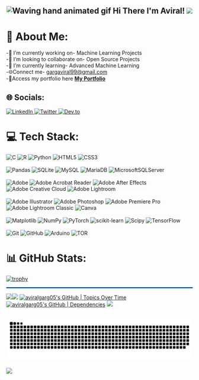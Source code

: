 <h2 align="center">
    <img src="https://raw.githubusercontent.com/nixin72/nixin72/master/wave.gif" 
         alt="Waving hand animated gif"
         height="45"
         width="45" />
    Hi There I'm Aviral!
    <img src="https://user-images.githubusercontent.com/85225156/171937799-8fc9e255-9889-4642-9c92-6df85fb86e82.gif" />
</h2>


# 💫 About Me: 

-🔭 I’m currently working on- Machine Learning Projects<br>-👯 I’m looking to collaborate on- Open Source Projects<br>-🌱 I’m currently learning- Advanced Machine Learning<br>-🌐Connect me- gargaviral99@gmail.com<br> -🔗Access my portfolio here **[My Portfolio](https://aviralgarg-github-io.vercel.app/)**
 
## 🌐 Socials:
<a href="https://linkedin.com/in/aviral-garg-b7b053280">
  <img src="https://img.shields.io/badge/LinkedIn-%230077B5.svg?logo=linkedin&logoColor=white" alt="LinkedIn" style="width:100px; height:auto;">
</a>

<a href="https://twitter.com/aviralgarg39805">
  <img src="https://img.shields.io/badge/Twitter-%231DA1F2.svg?logo=twitter&logoColor=white" alt="Twitter" style="width:75px; height:auto;">
</a>
<a href="https://dev.to/aviralgarg05">
  <img src="https://img.shields.io/badge/Dev.to-%230A0A0A.svg?logo=devdotto&logoColor=white" alt="Dev.to" style="width:100px; height:auto;">
</a>

# 💻 Tech Stack:
![C](https://img.shields.io/badge/c-%2300599C.svg?style=for-the-badge&logo=c&logoColor=white) ![R](https://img.shields.io/badge/r-%23276DC3.svg?style=for-the-badge&logo=r&logoColor=white) ![Python](https://img.shields.io/badge/python-3670A0?style=for-the-badge&logo=python&logoColor=ffdd54) ![HTML5](https://img.shields.io/badge/html5-%23E34F26.svg?style=for-the-badge&logo=html5&logoColor=white) ![CSS3](https://img.shields.io/badge/css3-%231572B6.svg?style=for-the-badge&logo=css3&logoColor=white) <br>
<br>
![Pandas](https://img.shields.io/badge/pandas-%23150458.svg?style=for-the-badge&logo=pandas&logoColor=white) ![SQLite](https://img.shields.io/badge/sqlite-%2307405e.svg?style=for-the-badge&logo=sqlite&logoColor=white) ![MySQL](https://img.shields.io/badge/mysql-4479A1.svg?style=for-the-badge&logo=mysql&logoColor=white) ![MariaDB](https://img.shields.io/badge/MariaDB-003545?style=for-the-badge&logo=mariadb&logoColor=white) ![MicrosoftSQLServer](https://img.shields.io/badge/Microsoft%20SQL%20Server-CC2927?style=for-the-badge&logo=microsoft%20sql%20server&logoColor=white) <br>
<br>
![Adobe](https://img.shields.io/badge/adobe-%23FF0000.svg?style=for-the-badge&logo=adobe&logoColor=white) ![Adobe Acrobat Reader](https://img.shields.io/badge/Adobe%20Acrobat%20Reader-EC1C24.svg?style=for-the-badge&logo=Adobe%20Acrobat%20Reader&logoColor=white) ![Adobe After Effects](https://img.shields.io/badge/Adobe%20After%20Effects-9999FF.svg?style=for-the-badge&logo=Adobe%20After%20Effects&logoColor=white) ![Adobe Creative Cloud](https://img.shields.io/badge/Adobe%20Creative%20Cloud-DA1F26.svg?style=for-the-badge&logo=Adobe%20Creative%20Cloud&logoColor=white) ![Adobe Lightroom](https://img.shields.io/badge/Adobe%20Lightroom-31A8FF.svg?style=for-the-badge&logo=Adobe%20Lightroom&logoColor=white) <br>
<br>
![Adobe Illustrator](https://img.shields.io/badge/adobe%20illustrator-%23FF9A00.svg?style=for-the-badge&logo=adobe%20illustrator&logoColor=white) ![Adobe Photoshop](https://img.shields.io/badge/adobe%20photoshop-%2331A8FF.svg?style=for-the-badge&logo=adobe%20photoshop&logoColor=white) ![Adobe Premiere Pro](https://img.shields.io/badge/Adobe%20Premiere%20Pro-9999FF.svg?style=for-the-badge&logo=Adobe%20Premiere%20Pro&logoColor=white) ![Adobe Lightroom Classic](https://img.shields.io/badge/Adobe%20Lightroom%20Classic-31A8FF.svg?style=for-the-badge&logo=Adobe%20Lightroom%20Classic&logoColor=white) ![Canva](https://img.shields.io/badge/Canva-%2300C4CC.svg?style=for-the-badge&logo=Canva&logoColor=white) <br>
<br>
![Matplotlib](https://img.shields.io/badge/Matplotlib-%23ffffff.svg?style=for-the-badge&logo=Matplotlib&logoColor=black) ![NumPy](https://img.shields.io/badge/numpy-%23013243.svg?style=for-the-badge&logo=numpy&logoColor=white) ![PyTorch](https://img.shields.io/badge/PyTorch-%23EE4C2C.svg?style=for-the-badge&logo=PyTorch&logoColor=white) ![scikit-learn](https://img.shields.io/badge/scikit--learn-%23F7931E.svg?style=for-the-badge&logo=scikit-learn&logoColor=white) ![Scipy](https://img.shields.io/badge/SciPy-%230C55A5.svg?style=for-the-badge&logo=scipy&logoColor=%white) ![TensorFlow](https://img.shields.io/badge/TensorFlow-%23FF6F00.svg?style=for-the-badge&logo=TensorFlow&logoColor=white) <br>
<br>
![Git](https://img.shields.io/badge/git-%23F05033.svg?style=for-the-badge&logo=git&logoColor=white) ![GitHub](https://img.shields.io/badge/github-%23121011.svg?style=for-the-badge&logo=github&logoColor=white) ![Arduino](https://img.shields.io/badge/-Arduino-00979D?style=for-the-badge&logo=Arduino&logoColor=white) ![TOR](https://img.shields.io/badge/tor-%237E4798.svg?style=for-the-badge&logo=tor-project&logoColor=white)

# 📊 GitHub Stats:
[![trophy](https://github-profile-trophy.vercel.app/?username=aviralgarg05&theme=onedark)](https://github.com/aviralgarg05/github-profile-trophy)
<!-- Section Divider -->
<hr style="border: 1px solid #007FFF;" />

![](https://github-readme-stats.vercel.app/api?username=aviralgarg05&theme=dark&hide_border=false&include_all_commits=false&count_private=false)![](https://github-readme-streak-stats.herokuapp.com/?user=aviralgarg05&theme=dark&hide_border=false)
[![aviralgarg05's GitHub | Topics Over Time](https://stats.quira.sh/aviralgarg05/topics-over-time?theme=dark)](https://quira.sh?utm_source=widgets&utm_campaign=aviralgarg05)
[![aviralgarg05's GitHub | Dependencies](https://stats.quine.sh/aviralgarg05/dependencies?theme=dark)](https://quine.sh?utm_source=widgets&utm_campaign=aviralgarg05)
![](https://github-readme-stats.vercel.app/api/top-langs/?username=aviralgarg05&theme=dark&hide_border=false&include_all_commits=false&count_private=false&layout=compact)



![Snake animation Contribution Graph](https://raw.githubusercontent.com/salesp07/salesp07/output/github-contribution-grid-snake-dark.svg)
---
[![](https://visitcount.itsvg.in/api?id=aviralgarg05&icon=0&color=0)](https://visitcount.itsvg.in)


